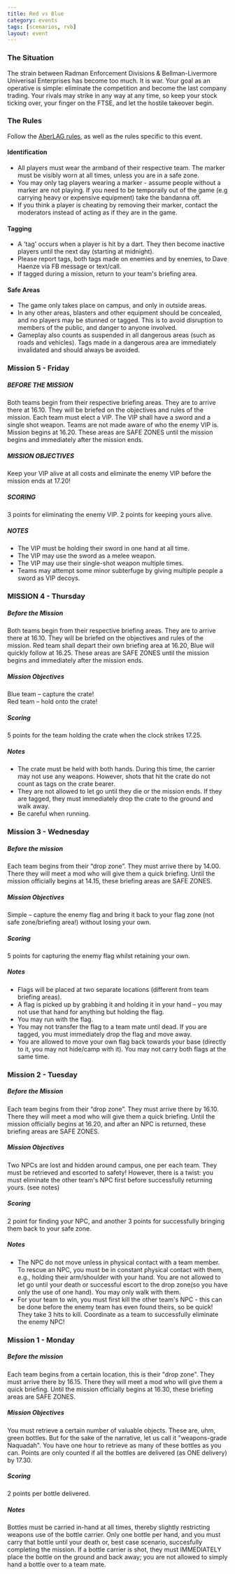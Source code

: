 ```yaml
---
title: Red vs Blue
category: events
tags: [scenarios, rvb]
layout: event
---
```


### The Situation

The strain between Radman Enforcement Divisions & Bellman-Livermore Univerisal Enterprises has become too much. It is war. Your goal as an operative is simple: eliminate the competition and become the last company trading. Your rivals may strike in any way at any time, so keep your stock ticking over, your finger on the FTSE, and let the hostile takeover begin.

### The Rules

Follow the [AberLAG rules](http://www.aberlag.com/rules/), as well as the rules specific to this event.

#### Identification

- All players must wear the armband of their respective team. The marker must be visibly worn at all times, unless you are in a safe zone.
- You may only tag players wearing a marker - assume people without a marker are not playing. If you need to be temporaily out of the game (e.g carrying heavy or expensive equipment) take the bandanna off.
- If you think a player is cheating by removing their marker, contact the moderators instead of acting as if they are in the game.

#### Tagging

- A 'tag' occurs when a player is hit by a dart. They then become inactive players until the next day (starting at midnight).
- Please report tags, both tags made on enemies and by enemies, to Dave Haenze via FB message or text/call. 
- If tagged during a mission, return to your team's briefing area.

#### Safe Areas

- The game only takes place on campus, and only in outside areas.
- In any other areas, blasters and other equipment should be concealed, and no players may be stunned or tagged. This is to avoid disruption to members of the public, and danger to anyone involved.
- Gameplay also counts as suspended in all dangerous areas (such as roads and vehicles). Tags made in a dangerous area are immediately invalidated and should always be avoided.

### Mission 5 - Friday

##### BEFORE THE MISSION

Both teams begin from their respective briefing areas. They are to arrive there at 16.10. They will be briefed on the objectives and rules of the mission. Each team must elect a VIP. The VIP shall have a sword and a single shot weapon. Teams are not made aware of who the enemy VIP is. Mission begins at 16.20. These areas are SAFE ZONES until the mission begins and immediately after the mission ends.

##### MISSION OBJECTIVES

Keep your VIP alive at all costs and eliminate the enemy VIP before the mission ends at 17.20!

##### SCORING

3 points for eliminating the enemy VIP.
2 points for keeping yours alive.

##### NOTES

- The VIP must be holding their sword in one hand at all time.
- The VIP may use the sword as a melee weapon.
- The VIP may use their single-shot weapon multiple times.
- Teams may attempt some minor subterfuge by giving multiple people a sword as VIP decoys.

### MISSION 4 - Thursday

##### Before the Mission

Both teams begin from their respective briefing areas. They are to arrive there at 16.10. They will be briefed on the objectives and rules of the mission. Red team shall depart their own briefing area at 16.20, Blue will quickly follow at 16.25. These areas are SAFE ZONES until the mission begins and immediately after the mission ends.

##### Mission Objectives

Blue team – capture the crate!
<br/>Red team – hold onto the crate!

##### Scoring

5 points for the team holding the crate when the clock strikes 17.25.

##### Notes

- The crate must be held with both hands. During this time, the carrier may not use any weapons. However, shots that hit the crate do not count as tags on the crate bearer. 
- They are not allowed to let go until they die or the mission ends. If they are tagged, they must immediately drop the crate to the ground and walk away. 
- Be careful when running.

### Mission 3 - Wednesday

##### Before the mission
Each team begins from their “drop zone”. They must arrive there by 14.00. There they will meet a mod who will give them a quick briefing. Until the mission officially begins at 14.15, these briefing areas are SAFE ZONES.

##### Mission Objectives

Simple – capture the enemy flag and bring it back to your flag zone (not safe zone/briefing area!) without losing your own.

##### Scoring

5 points for capturing the enemy flag whilst retaining your own.

##### Notes

- Flags will be placed at two separate locations (different from team briefing areas).
- A flag is picked up by grabbing it and holding it in your hand – you may not use that hand for anything but holding the flag.
- You may run with the flag. 
- You may not transfer the flag to a team mate until dead. If you are tagged, you must immediately drop the flag and move away. 
- You are allowed to move your own flag back towards your base (directly to it, you may not hide/camp with it). You may not carry both flags at the same time.

### Mission 2 - Tuesday

##### Before the Mission

Each team begins from their “drop zone”. They must arrive there by 16.10. There they will meet a mod who will give them a quick briefing. Until the mission officially begins at 16.20, and after an NPC is returned, these briefing areas are SAFE ZONES.

##### Mission Objectives

Two NPCs are lost and hidden around campus, one per each team. They must be retrieved and escorted to safety! However, there is a twist: you must eliminate the other team's NPC first before successfully returning yours. (see notes)

##### Scoring

2 point for finding your NPC, and another 3 points for successfully bringing them back to your safe zone.

##### Notes

- The NPC do not move unless in physical contact with a team member. 
<br/> To rescue an NPC, you must be in constant physical contact with them, e.g., holding their arm/shoulder with your hand. You are not allowed to let go until your death or successful escort to the drop zone(so you have only the use of one hand). You may only walk with them.
- For your team to win, you must first kill the other team's NPC - this can be done before the enemy team has even found theirs, so be quick! They take 3 hits to kill. Coordinate as a team to successfully eliminate the enemy NPC!

### Mission 1 - Monday

##### Before the mission

Each team begins from a certain location, this is their "drop zone". They must arrive there by 16.15. There they will meet a mod who will give them a quick briefing. Until the mission officially begins at 16.30, these briefing areas are SAFE ZONES.

##### Mission Objectives

You must retrieve a certain number of valuable objects. These are, uhm, green bottles. But for the sake of the narrative, let us call it "weapons-grade Naquadah". You have one hour to retrieve as many of these bottles as you can. Points are only counted if all the bottles are delivered (as ONE delivery) by 17.30.

##### Scoring

2 points per bottle delivered.

##### Notes

Bottles must be carried in-hand at all times, thereby slightly restricting weapons use of the bottle carrier. Only one bottle per hand, and you must carry that bottle until your death or, best case scenario, succesfully completing the mission. If a bottle carrier is shot, they must IMMEDIATELY place the bottle on the ground and back away; you are not allowed to simply hand a bottle over to a team mate.
